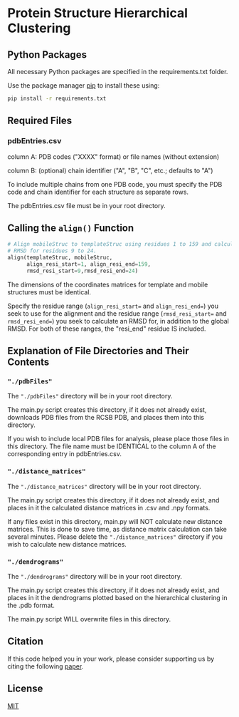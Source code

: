 # Protein Structure Hierarchical Clustering

## Python Packages

All necessary Python packages are specified in the requirements.txt folder.

Use the package manager [pip](https://pip.pypa.io/en/stable/) to install these using:

```bash
pip install -r requirements.txt
```

## Required Files

### pdbEntries.csv
column A: PDB codes ("XXXX" format) or file names (without extension)

column B: (optional) chain identifier ("A", "B", "C", etc.; defaults to "A")

To include multiple chains from one PDB code, you must specify the PDB code and chain identifier for each
structure as separate rows.

The pdbEntries.csv file must be in your root directory.

## Calling the ```align()``` Function

```python
# Align mobileStruc to templateStruc using residues 1 to 159 and calculating an
# RMSD for residues 9 to 24.
align(templateStruc, mobileStruc, 
      align_resi_start=1, align_resi_end=159, 
      rmsd_resi_start=9,rmsd_resi_end=24)
```

The dimensions of the coordinates matrices for template and mobile structures must be identical.

Specify the residue range (```align_resi_start=``` and ```align_resi_end=```) you seek to use for the alignment and the residue 
range (```rmsd_resi_start=``` and ```rmsd_resi_end=```) you seek to calculate an RMSD for, in addition to the global RMSD. For both 
of these ranges, the "resi_end" residue IS included.

## Explanation of File Directories and Their Contents

### ```"./pdbFiles"```
The ```"./pdbFiles"``` directory will be in your root directory.

The main.py script creates this directory, if it does not already exist, downloads PDB files from the RCSB PDB, and
places them into this directory.

If you wish to include local PDB files for analysis, please place those files in this directory. The file name must
be IDENTICAL to the column A of the corresponding entry in pdbEntries.csv.

### ```"./distance_matrices"```
The ```"./distance_matrices"``` directory will be in your root directory.

The main.py script creates this directory, if it does not already exist, and places in it the calculated distance
matrices in .csv and .npy formats.

If any files exist in this directory, main.py will NOT calculate new distance matrices. This is done to save time,
as distance matrix calculation can take several minutes. Please delete the ```"./distance_matrices"``` directory if you wish
to calculate new distance matrices.

### ```"./dendrograms"```
The ```"./dendrograms"``` directory will be in your root directory.

The main.py script creates this directory, if it does not already exist, and places in it the dendrograms plotted
based on the hierarchical clustering in the .pdb format.

The main.py script WILL overwrite files in this directory.

## Citation

If this code helped you in your work, please consider supporting us by citing the following [paper](https://doi.org/).

## License

[MIT](https://choosealicense.com/licenses/mit/)